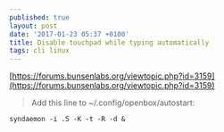 ```yaml
---
published: true
layout: post
date: '2017-01-23 05:37 +0100'
title: Disable touchpad while typing automatically
tags: cli linux
---
```

[https://forums.bunsenlabs.org/viewtopic.php?id=3159](https://forums.bunsenlabs.org/viewtopic.php?id=3159)

> Add this line to ~/.config/openbox/autostart:

    syndaemon -i .5 -K -t -R -d &

